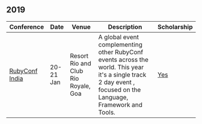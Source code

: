 ## 2019

| Conference | Date | Venue | Description | Scholarship |
|------------|------|-------|-------------|-------------|
| [RubyConf India](https://www.rubyconfindia.org/) | 20-21 Jan | Resort Rio and Club Rio Royale, Goa | A global event complementing other RubyConf events across the world. This year it's a single track 2 day event , focused on the Language, Framework and Tools. | [Yes](https://www.rubyconfindia.org/scholarship/)